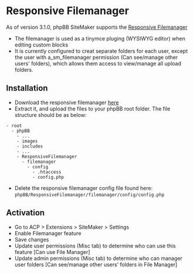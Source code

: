 # Responsive Filemanager

As of version 3.1.0, phpBB SiteMaker supports the [Responsive Filemanager](http://responsivefilemanager.com)

* The filemanager is used as a tinymce pluging (WYSIWYG editor) when editing custom blocks
* It is currently configured to creat separate folders for each user, except the user with a_sm_filemanager permission (Can see/manage other users' folders), which allows them access to view/manage all upload folders.

## Installation

* Download the responsive filemanager [here](http://responsivefilemanager.com/index.php#sthash.5UrnhjX2.dpbs)
* Extract it, and upload the files to your phpBB root folder. The file structure should be as below:
```
- root
  - phpBB
    - ...
    - images
    - includes
    - ...
    - ResponsiveFilemanager
      - filemanager
        - config
          - .htaccess
          - config.php
```

* Delete the responsive filemanager config file found here: `phpBB/ResponsiveFilemanager/filemanager/config/config.php`

## Activation

* Go to ACP > Extensions > SiteMaker > Settings
* Enable Filemanager feature
* Save changes
* Update user permissions (Misc tab) to determine who can use this feature [Can use File Manager]
* Update admin permissions (Misc tab) to determine who can manager user folders [Can see/manage other users’ folders in File Manager]
